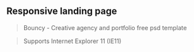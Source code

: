 ## Responsive landing page

> Bouncy - Creative agency and portfolio free psd template

> Supports Internet Explorer 11 (IE11)